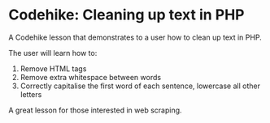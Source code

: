 Codehike: Cleaning up text in PHP
=================================

A Codehike lesson that demonstrates to a user how to clean up text in PHP.

The user will learn how to:

1. Remove HTML tags
2. Remove extra whitespace between words
3. Correctly capitalise the first word of each sentence, lowercase all other letters

A great lesson for those interested in web scraping.